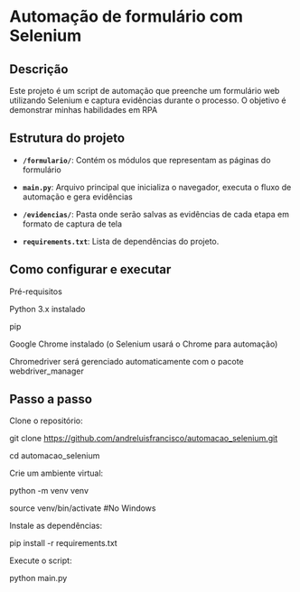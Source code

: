# Automação de formulário com Selenium

## Descrição
Este projeto é um script de automação que preenche um formulário web utilizando Selenium e captura evidências durante o processo. O objetivo é demonstrar minhas habilidades em RPA

## Estrutura do projeto
- **`/formulario/`**: Contém os módulos que representam as páginas do formulário

- **`main.py`**: Arquivo principal que inicializa o navegador, executa o fluxo de automação e gera evidências

- **`/evidencias/`**: Pasta onde serão salvas as evidências de cada etapa em formato de captura de tela

- **`requirements.txt`**: Lista de dependências do projeto.

## Como configurar e executar
Pré-requisitos

Python 3.x instalado

pip

Google Chrome instalado (o Selenium usará o Chrome para automação)

Chromedriver será gerenciado automaticamente com o pacote webdriver_manager

## Passo a passo
Clone o repositório:

git clone https://github.com/andreluisfrancisco/automacao_selenium.git

cd automacao_selenium

Crie um ambiente virtual:

python -m venv venv

source venv/bin/activate  #No Windows

Instale as dependências:

pip install -r requirements.txt

Execute o script:

python main.py